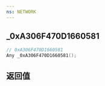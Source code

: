 ```yaml
---
ns: NETWORK
---
```

## _0xA306F470D1660581

```c
// 0xA306F470D1660581
Any _0xA306F470D1660581();
```


## 返回值
